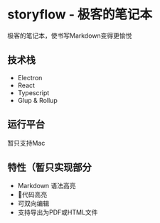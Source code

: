 # storyflow - 极客的笔记本
极客的笔记本，使书写Markdown变得更愉悦

## 技术栈
- Electron
- React
- Typescript
- Glup & Rollup

## 运行平台
暂只支持Mac

## 特性（暂只实现部分
- Markdown 语法高亮
- 代码高亮
- 可双向编辑
- 支持导出为PDF或HTML文件

